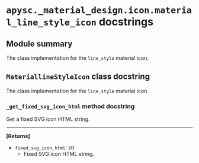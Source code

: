 # `apysc._material_design.icon.material_line_style_icon` docstrings

## Module summary

The class implementation for the `line_style` material icon.

## `MateriallineStyleIcon` class docstring

The class implementation for the `line_style` material icon.

### `_get_fixed_svg_icon_html` method docstring

Get a fixed SVG icon HTML string.<hr>

**[Returns]**

- `fixed_svg_icon_html`: str
  - Fixed SVG icon HTML string.